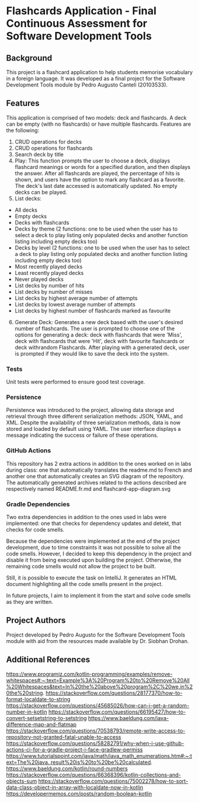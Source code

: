 # Flashcards Application - Final Continuous Assessment for Software Development Tools

## Background

This project is a flashcard application to help students memorise vocabulary in a foreign language. It was developed as a final project for the Software Development Tools module by Pedro Augusto Canteli (20103533).

## Features

This application is comprised of two models: deck and flashcards. A deck can be empty (with no flashcards) or have multiple flashcards. Features are the following:

1.  CRUD operations for decks
2.  CRUD operations for flashcards
3.  Search deck by title
4.  Play: This function prompts the user to choose a deck, displays flashcard meanings or words for a specified duration, and then displays the answer. After all flashcards are played, the percentage of hits is shown, and users have the option to mark any flashcard as a favorite. The deck's last date accessed is automatically updated. No empty decks can be played.
5.  List decks:

- All decks
- Empty decks
- Decks with flashcards
- Decks by theme (2 functions: one to be used when the user has to select a deck to play listing only populated decks and another function listing including empty decks too)
- Decks by level (2 functions: one to be used when the user has to select a deck to play listing only populated decks and another function listing including empty decks too)
- Most recently played decks
- Least recently played decks
- Never played decks
- List decks by number of hits
- List decks by number of misses
- List decks by highest average number of attempts
- List decks by lowest average number of attempts
- List decks by highest number of flashcards marked as favourite

6. Generate Deck: Generates a new deck based with the user's desired number of flashcards. The user is prompted to choose one of the options for generating a deck: deck with flashcards that were 'Miss', deck with flashcards that were 'Hit', deck with favourite flashcards or deck withrandom Flashcards. After playing with a generated deck, user is prompted if they would like to save the deck into the system.


### Tests

Unit tests were performed to ensure good test coverage.

### Persistence 

Persistence was introduced to the project, allowing data storage and retrieval through three different serialization methods: JSON, YAML, and XML. Despite the availability of three serialization methods, data is now stored and loaded by default using YAML. The user interface displays a message indicating the success or failure of these operations.

### GitHub Actions

This repository has 2 extra actions in addition to the ones worked on in labs during class: one that automatically translates the readme.md to French and another one that automatically creates an SVG diagram of the repository. The automatically generated archives related to the actions described are respectively named README.fr.md and flashcard-app-diagram.svg

### Gradle Dependencies

Two extra dependencies in addition to the ones used in labs were implemented: one that checks for dependency updates and detekt, that checks for code smells.

Because the dependencies were implemented at the end of the project development, due to time constraints it was not possible to solve all the code smells. However, I decided to keep this dependency in the project and disable it from being executed upon building the project. Otherwise, the remaining code smells would not allow the project to be built.

Still, it is possible to execute the task on IntelliJ. It generates an HTML document highlighting all the code smells present in the project.

In future projects, I aim to implement it from the start and solve code smells as they are written. 

## Project Authors 

Project developed by Pedro Augusto for the Software Development Tools module with aid from the resources made available by Dr. Siobhan Drohan.

## Additional References

https://www.programiz.com/kotlin-programming/examples/remove-whitespaces#:~:text=Example%3A%20Program%20to%20Remove%20All%20Whitespaces&text=In%20the%20above%20program%2C%20we,in%20the%20string.
https://stackoverflow.com/questions/28177370/how-to-format-localdate-to-string
https://stackoverflow.com/questions/45685026/how-can-i-get-a-random-number-in-kotlin
https://stackoverflow.com/questions/66195427/how-to-convert-setsetstring-to-setstring
https://www.baeldung.com/java-difference-map-and-flatmap
https://stackoverflow.com/questions/70538793/remote-write-access-to-repository-not-granted-fatal-unable-to-access
https://stackoverflow.com/questions/58282791/why-when-i-use-github-actions-ci-for-a-gradle-project-i-face-gradlew-permiss
https://www.tutorialspoint.com/java/math/java_math_enumerations.htm#:~:text=The%20java.,result%20is%20to%20be%20calculated.
https://www.baeldung.com/kotlin/round-numbers
https://stackoverflow.com/questions/66368396/kotlin-collections-and-objects-sum
https://stackoverflow.com/questions/75002278/how-to-sort-data-class-object-in-array-with-localdate-now-in-kotlin
https://developermemos.com/posts/random-boolean-kotlin
